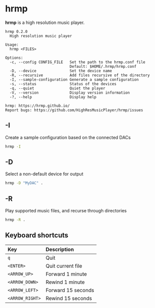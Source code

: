 # hrmp

**hrmp** is a high resolution music player.

```
hrmp 0.2.0
  High resolution music player

Usage:
  hrmp <FILES>

Options:
  -c, --config CONFIG_FILE   Set the path to the hrmp.conf file
                             Default: $HOME/.hrmp/hrmp.conf
  -D, --device               Set the device name
  -R, --recursive            Add files recursive of the directory
  -I, --sample-configuration Generate a sample configuration
  -s, --status               Status of the devices
  -q, --quiet                Quiet the player
  -V, --version              Display version information
  -?, --help                 Display help

hrmp: https://hrmp.github.io/
Report bugs: https://github.com/HighResMusicPlayer/hrmp/issues
```

## -I

Create a sample configuration based on the connected DACs


```sh
hrmp -I
```

## -D

Select a non-default device for output

```sh
hrmp -D "MyDAC" .
```

## -R

Play supported music files, and recurse through directories

```sh
hrmp -R .
```

## Keyboard shortcuts

| Key             | Description       |
| :-------------- | :----------------- |
| `q`             | Quit               |
| `<ENTER>`       | Quit current file  |
| `<ARROW_UP>`    | Forward 1 minute   |
| `<ARROW_DOWN>`  | Rewind 1 minute    |
| `<ARROW_LEFT>`  | Forward 15 seconds |
| `<ARROW_RIGHT>` | Rewind 15 seconds  |

